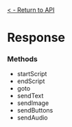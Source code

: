 [< - Return to API](/api/introduction.md)

# Response

### Methods
- startScript
- endScript
- goto
- sendText
- sendImage
- sendButtons
- sendAudio

